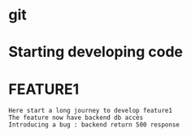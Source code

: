 # git
# Starting developing code


# FEATURE1
    Here start a long journey to develop feature1
    The feature now have backend db accès
    Introducing a bug : backend return 500 response